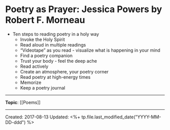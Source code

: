 
# Poetry as Prayer: Jessica Powers by Robert F. Morneau

* Ten steps to reading poetry in a holy way
    * Invoke the Holy Spirit
    * Read aloud in multiple readings
    * “Videotape” as you read - visualize what is happening in your mind
    * Find a poetry companion
    * Trust your body - feel the deep ache
    * Read actively
    * Create an atmosphere, your poetry corner
    * Read poetry at high-energy times
    * Memorize
    * Keep a poetry journal

--- 
**Topic**: [[Poems]]


---
Created: 2017-08-13
Updated: <%+ tp.file.last_modified_date("YYYY-MM-DD-ddd") %>
